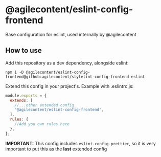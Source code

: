 # @agilecontent/eslint-config-frontend

Base configuration for eslint, used internally by @agilecontent

## How to use

Add this repository as a dev dependency, alongside eslint:

```shell
npm i -D @agilecontent/eslint-config-frontend@github:agilecontent/stylelint-config-frontend eslint
```

Extend this config in your project's. Example with .eslintrc.js:

```js
module.exports = {
  extends: [
    //...other extended config
    '@agilecontent/eslint-config-frontend',
  ],
  rules: {
    //Add you own rules here
  },
};
```

**IMPORTANT:** This config includes `eslint-config-prettier`, so it is very important to put this as
the **last** extended config
